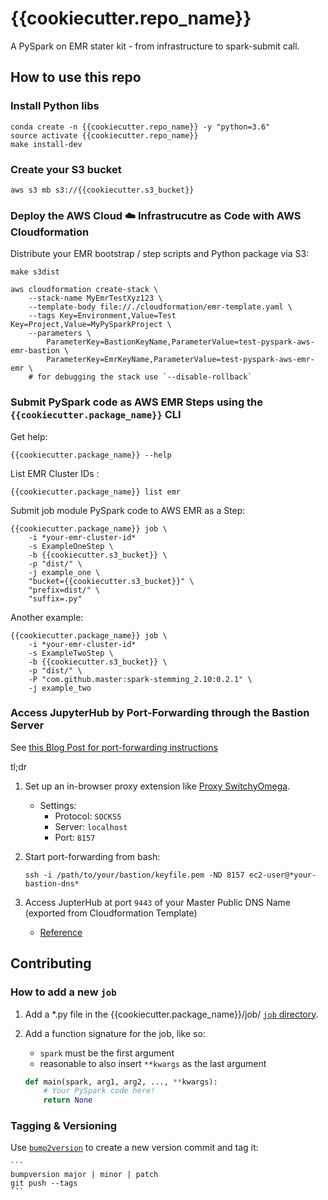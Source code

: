 # {{cookiecutter.repo_name}}

A PySpark on EMR stater kit - from infrastructure to spark-submit call.

## How to use this repo

### Install Python libs

```
conda create -n {{cookiecutter.repo_name}} -y "python=3.6"
source activate {{cookiecutter.repo_name}}
make install-dev
```

### Create your S3 bucket

```
aws s3 mb s3://{{cookiecutter.s3_bucket}}
```

### Deploy the AWS Cloud :cloud: Infrastrucutre as Code with AWS Cloudformation

Distribute your EMR bootstrap / step scripts and Python package via S3:

```
make s3dist
```

```
aws cloudformation create-stack \
    --stack-name MyEmrTestXyz123 \
    --template-body file://./cloudformation/emr-template.yaml \
    --tags Key=Environment,Value=Test Key=Project,Value=MyPySparkProject \
    --parameters \
        ParameterKey=BastionKeyName,ParameterValue=test-pyspark-aws-emr-bastion \
        ParameterKey=EmrKeyName,ParameterValue=test-pyspark-aws-emr-emr \
    # for debugging the stack use `--disable-rollback`
```

### Submit PySpark code as AWS EMR Steps using the `{{cookiecutter.package_name}}` CLI

Get help:

```
{{cookiecutter.package_name}} --help
```

List EMR Cluster IDs :

```
{{cookiecutter.package_name}} list emr
```

Submit job module PySpark code to AWS EMR as a Step:

```
{{cookiecutter.package_name}} job \
    -i *your-emr-cluster-id*
    -s ExampleOneStep \
    -b {{cookiecutter.s3_bucket}} \
    -p "dist/" \
    -j example_one \
    "bucket={{cookiecutter.s3_bucket}}" \
    "prefix=dist/" \
    "suffix=.py"
```

Another example:

```
{{cookiecutter.package_name}} job \
    -i *your-emr-cluster-id*
    -s ExampleTwoStep \
    -b {{cookiecutter.s3_bucket}} \
    -p "dist/" \
    -P "com.github.master:spark-stemming_2.10:0.2.1" \
    -j example_two
```

### Access JupyterHub by Port-Forwarding through the Bastion Server

See [this Blog Post for port-forwarding instructions](https://bytes.babbel.com/en/articles/2017-07-04-spark-with-jupyter-inside-vpc.html)

tl;dr

1. Set up an in-browser proxy extension like [Proxy SwitchyOmega](https://chrome.google.com/webstore/detail/proxy-switchyomega/padekgcemlokbadohgkifijomclgjgif?hl=en).

    - Settings:
        - Protocol: `SOCKS5`
        - Server: `localhost`
        - Port: `8157`

2. Start port-forwarding from bash:

    ```
    ssh -i /path/to/your/bastion/keyfile.pem -ND 8157 ec2-user@*your-bastion-dns*
    ```

3. Access JupterHub at port `9443` of your Master Public DNS Name (exported from Cloudformation Template)

    - [Reference](https://docs.aws.amazon.com/emr/latest/ReleaseGuide/emr-jupyterhub-connect.html)

## Contributing

### How to add a new `job`

1. Add a *.py file in the {{cookiecutter.package_name}}/job/ [`job` directory]({{cookiecutter.package_name}}/job/).

2. Add a function signature for the job, like so:

    - `spark` must be the first argument
    - reasonable to also insert `**kwargs` as the last argument
    
    ```python
    def main(spark, arg1, arg2, ..., **kwargs):
        # Your PySpark code here!
        return None
    ```

### Tagging & Versioning

Use [`bump2version`](https://github.com/c4urself/bump2version) to create a new version commit and tag it:

    ```
    bumpversion major | minor | patch
    git push --tags
    ```

    
